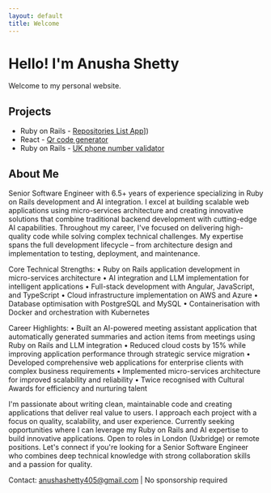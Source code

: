 ```yaml
---
layout: default
title: Welcome
---
```


# Hello! I'm Anusha Shetty

Welcome to my personal website.

## Projects

- Ruby on Rails - [Repositories List App]([https://github.com/Anusha1401/repo_list)])
- React - [Qr code generator]([https://github.com/Anusha1401/qr-code-generator])
- Ruby on Rails - [UK phone number validator]([https://github.com/Anusha1401/mobile_number_formatter)

## About Me

Senior Software Engineer with 6.5+ years of experience specializing in Ruby on Rails development and AI integration. I excel at building scalable web applications using micro-services architecture and creating innovative solutions that combine traditional backend development with cutting-edge AI capabilities.
Throughout my career, I've focused on delivering high-quality code while solving complex technical challenges. My expertise spans the full development lifecycle – from architecture design and implementation to testing, deployment, and maintenance.

Core Technical Strengths:
• Ruby on Rails application development in micro-services architecture • AI integration and LLM implementation for intelligent applications • Full-stack development with Angular, JavaScript, and TypeScript • Cloud infrastructure implementation on AWS and Azure • Database optimisation with PostgreSQL and MySQL • Containerisation with Docker and orchestration with Kubernetes

Career Highlights:
• Built an AI-powered meeting assistant application that automatically generated summaries and action items from meetings using Ruby on Rails and LLM integration • Reduced cloud costs by 15% while improving application performance through strategic service migration • Developed comprehensive web applications for enterprise clients with complex business requirements • Implemented micro-services architecture for improved scalability and reliability • Twice recognised with Cultural Awards for efficiency and nurturing talent

I'm passionate about writing clean, maintainable code and creating applications that deliver real value to users. I approach each project with a focus on quality, scalability, and user experience.
Currently seeking opportunities where I can leverage my Ruby on Rails and AI expertise to build innovative applications. Open to roles in London (Uxbridge) or remote positions.
Let's connect if you're looking for a Senior Software Engineer who combines deep technical knowledge with strong collaboration skills and a passion for quality.

Contact: anushashetty405@gmail.com | No sponsorship required
